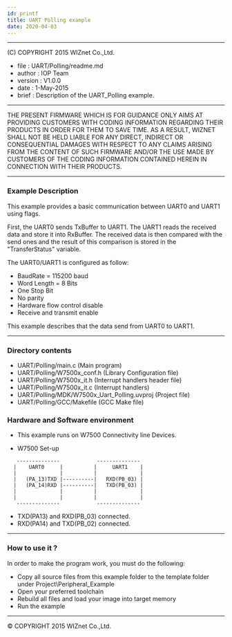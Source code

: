 ```yaml
---
id: printf
title: UART Polling example
date: 2020-04-03
---
```


******************************************************************************
(C) COPYRIGHT 2015 WIZnet Co.,Ltd.

  * file    : UART/Polling/readme.md 
  * author  : IOP Team
  * version : V1.0.0
  * date    : 1-May-2015
  * brief   : Description of the UART_Polling example.
******************************************************************************
THE PRESENT FIRMWARE WHICH IS FOR GUIDANCE ONLY AIMS AT PROVIDING CUSTOMERS WITH CODING INFORMATION REGARDING THEIR PRODUCTS IN ORDER FOR THEM TO SAVE TIME. AS A RESULT, WIZNET SHALL NOT BE HELD LIABLE FOR ANY DIRECT, INDIRECT OR CONSEQUENTIAL DAMAGES WITH RESPECT TO ANY CLAIMS ARISING FROM THE CONTENT OF SUCH FIRMWARE AND/OR THE USE MADE BY CUSTOMERS OF THE CODING INFORMATION CONTAINED HEREIN IN CONNECTION WITH THEIR PRODUCTS.
******************************************************************************

### Example Description

This example provides a basic communication between UART0 and UART1 using flags.


First, the UART0 sends TxBuffer to UART1. The UART1 reads the received data and
store it into RxBuffer.
The received data is then compared with the send ones and the result of this 
comparison is stored in the "TransferStatus" variable.

The UART0/UART1 is configured as follow:

  - BaudRate = 115200 baud  
  - Word Length = 8 Bits
  - One Stop Bit
  - No parity
  - Hardware flow control disable
  - Receive and transmit enable
    
This example describes that the data send from UART0 to UART1.

______________________________________________________________________________
### Directory contents

  - UART/Polling/main.c                                            (Main program)
  - UART/Polling/W7500x_conf.h                                     (Library Configuration file)
  - UART/Polling/W7500x_it.h                                       (Interrupt handlers header file)
  - UART/Polling/W7500x_it.c                                       (Interrupt handlers)
  - UART/Polling/MDK/W7500x_Uart_Polling.uvproj                    (Project file)
  - UART/Polling/GCC/Makefile                        		   	  (GCC Make file)


### Hardware and Software environment 

  - This example runs on W7500 Connectivity line Devices.
  
  -  W7500 Set-up

```
   --------------            --------------
  |    UART0     |          |     UART1    |
  |              |          |              |
  |   (PA_13)TXD |----------|   RXD(PB_03) |
  |   (PA_14)RXD |----------|   TXD(PB_03) |
  |              |          |              |
  |              |          |              |
   --------------            --------------
```

  - TXD(PA13) and  RXD(PB_03) connected.
  - RXD(PA14) and  TXD(PB_02) connected.
  
______________________________________________________________________________

### How to use it ? 
In order to make the program work, you must do the following:
 - Copy all source files from this example folder to the template folder under
   Project\Peripheral_Example
 - Open your preferred toolchain 
 - Rebuild all files and load your image into target memory
 - Run the example 
______________________________________________________________________________

&copy; COPYRIGHT 2015 WIZnet Co.,Ltd.
